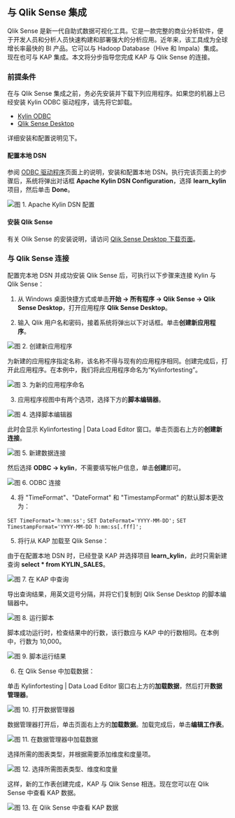 ## 与 Qlik Sense 集成

Qlik Sense 是新一代自助式数据可视化工具。它是一款完整的商业分析软件，便于开发人员和分析人员快速构建和部署强大的分析应用。近年来，该工具成为全球增长率最快的 BI 产品。它可以与 Hadoop Database（Hive 和 Impala）集成。现在也可与 KAP 集成。本文将分步指导您完成 KAP 与 Qlik Sense 的连接。

### 前提条件

在与 Qlik Sense 集成之前，务必先安装并下载下列应用程序。如果您的机器上已经安装 Kylin ODBC 驱动程序，请先将它卸载。

- [Kylin ODBC](http://kylin.apache.org/docs15/tutorial/odbc.html)
- [Qlik Sense Desktop](http://www.qlik.com/us/try-or-buy/download-qlikview)

详细安装和配置说明见下。

#### 配置本地 DSN

参阅 [ODBC 驱动程序](http://docs.kyligence.io/v2.5/en/driver/odbc.en.html)页面上的说明，安装和配置本地 DSN。执行完该页面上的步骤后，系统将弹出对话框  **Apache Kylin DSN Configuration**，选择 **learn_kylin** 项目，然后单击 **Done**。

![图 1. Apache Kylin DSN 配置](images/qlik/apache_kylin_dsn_configuration.png)

#### 安装 Qlik Sense

有关 Olik Sense 的安装说明，请访问 [Qlik Sense Desktop 下载页面](https://www.qlik.com/us/try-or-buy/download-qlik-sense)。

### 与 Qlik Sense 连接
配置完本地 DSN 并成功安装 Qlik Sense 后，可执行以下步骤来连接 Kylin 与 Qlik Sense：

1. 从 Windows 桌面快捷方式或单击**开始 -> 所有程序 -> Qlik Sense -> Qlik Sense Desktop**，打开应用程序 **Qlik Sense Desktop**。

2. 输入 Qlik 用户名和密码，接着系统将弹出以下对话框。单击**创建新应用程序**。

![图 2. 创建新应用程序](images/qlik/welcome_to_qlik_desktop.png)

为新建的应用程序指定名称，该名称不得与现有的应用程序相同。创建完成后，打开此应用程序。在本例中，我们将此应用程序命名为“Kylinfortesting”。

![图 3. 为新的应用程序命名](images/qlik/create_new_application.png)

3. 应用程序视图中有两个选项，选择下方的**脚本编辑器**。

![图 4. 选择脚本编辑器](images/qlik/script_editor.png)

此时会显示 Kylinfortesting | Data Load Editor 窗口。单击页面右上方的**创建新连接**。

![图 5. 新建数据连接](images/qlik/create_data_connection.png)

然后选择 **ODBC -> kylin**，不需要填写帐户信息，单击**创建**即可。

![图 6. ODBC 连接](images/qlik/odbc_connection.png)

4. 将 "TimeFormat"、"DateFormat" 和 "TimestampFormat" 的默认脚本更改为：

`SET TimeFormat='h:mm:ss';`
`SET DateFormat='YYYY-MM-DD';`
`SET TimestampFormat='YYYY-MM-DD h:mm:ss[.fff]';`

5. 将行从 KAP 加载至 Qlik Sense：

由于在配置本地 DSN 时，已经登录 KAP 并选择项目 **learn_kylin**，此时只需新建查询 **select * from KYLIN_SALES**。

![图 7. 在 KAP 中查询](images/qlik/kap_query.png)

导出查询结果，用英文逗号分隔，并将它们复制到 Qlik Sense Desktop 的脚本编辑器中。

![图 8. 运行脚本](images/qlik/script_run_result.png)

脚本成功运行时，检查结果中的行数，该行数应与 KAP 中的行数相同。在本例中，行数为 10,000。

![图 9. 脚本运行结果](images/qlik/load_data.png)

6. 在 Qlik Sense 中加载数据：

单击 Kylinfortesting | Data Load Editor 窗口右上方的**加载数据**，然后打开**数据管理器**。

![图 10. 打开数据管理器](images/qlik/open_data_manager.png)

数据管理器打开后，单击页面右上方的**加载数据**。加载完成后，单击**编辑工作表**。

![图 11. 在数据管理器中加载数据](images/qlik/data_load2.png)

选择所需的图表类型，并根据需要添加维度和度量项。

![图 12. 选择所需图表类型、维度和度量](images/qlik/add_dimension.png)

这样，新的工作表创建完成，KAP 与 Qlik Sense 相连。现在您可以在 Qlik Sense 中查看 KAP 数据。

![图 13. 在 Qlik Sense 中查看 KAP 数据](images/qlik/final.png)

